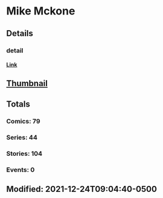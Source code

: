# Mike  Mckone 
## Details
### detail
#### [Link](http://marvel.com/comics/creators/13042/mike_mckone?utm_campaign=apiRef&utm_source=225578a89fc76f3d20fbffda5d17a88d)
## [Thumbnail](http://i.annihil.us/u/prod/marvel/i/mg/b/40/image_not_available.jpg)
## Totals
### Comics: 79
### Series: 44
### Stories: 104
### Events: 0
## Modified: 2021-12-24T09:04:40-0500